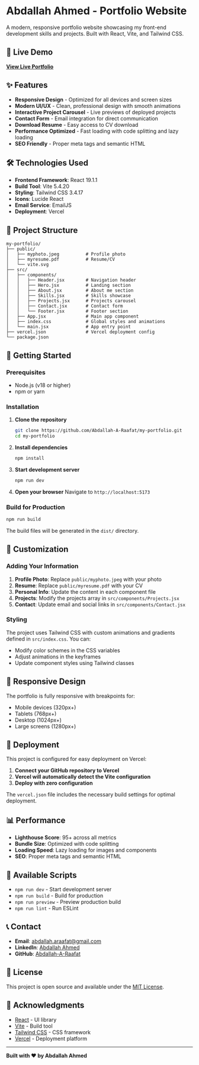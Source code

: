 # Abdallah Ahmed - Portfolio Website

A modern, responsive portfolio website showcasing my front-end development skills and projects. Built with React, Vite, and Tailwind CSS.

## 🚀 Live Demo

**[View Live Portfolio](https://my-portfolio-git-main-abdallahs-projects-cc1bc744.vercel.app/)**

## ✨ Features

- **Responsive Design** - Optimized for all devices and screen sizes
- **Modern UI/UX** - Clean, professional design with smooth animations
- **Interactive Project Carousel** - Live previews of deployed projects
- **Contact Form** - Email integration for direct communication
- **Download Resume** - Easy access to CV download
- **Performance Optimized** - Fast loading with code splitting and lazy loading
- **SEO Friendly** - Proper meta tags and semantic HTML

## 🛠️ Technologies Used

- **Frontend Framework**: React 19.1.1
- **Build Tool**: Vite 5.4.20
- **Styling**: Tailwind CSS 3.4.17
- **Icons**: Lucide React
- **Email Service**: EmailJS
- **Deployment**: Vercel

## 📁 Project Structure

```
my-portfolio/
├── public/
│   ├── myphoto.jpeg          # Profile photo
│   ├── myresume.pdf          # Resume/CV
│   └── vite.svg
├── src/
│   ├── components/
│   │   ├── Header.jsx        # Navigation header
│   │   ├── Hero.jsx          # Landing section
│   │   ├── About.jsx         # About me section
│   │   ├── Skills.jsx        # Skills showcase
│   │   ├── Projects.jsx      # Projects carousel
│   │   ├── Contact.jsx       # Contact form
│   │   └── Footer.jsx        # Footer section
│   ├── App.jsx               # Main app component
│   ├── index.css             # Global styles and animations
│   └── main.jsx              # App entry point
├── vercel.json               # Vercel deployment config
└── package.json
```

## 🚀 Getting Started

### Prerequisites

- Node.js (v18 or higher)
- npm or yarn

### Installation

1. **Clone the repository**
   ```bash
   git clone https://github.com/Abdallah-A-Raafat/my-portfolio.git
   cd my-portfolio
   ```

2. **Install dependencies**
   ```bash
   npm install
   ```

3. **Start development server**
   ```bash
   npm run dev
   ```

4. **Open your browser**
   Navigate to `http://localhost:5173`

### Build for Production

```bash
npm run build
```

The build files will be generated in the `dist/` directory.

## 🎨 Customization

### Adding Your Information

1. **Profile Photo**: Replace `public/myphoto.jpeg` with your photo
2. **Resume**: Replace `public/myresume.pdf` with your CV
3. **Personal Info**: Update the content in each component file
4. **Projects**: Modify the projects array in `src/components/Projects.jsx`
5. **Contact**: Update email and social links in `src/components/Contact.jsx`

### Styling

The project uses Tailwind CSS with custom animations and gradients defined in `src/index.css`. You can:

- Modify color schemes in the CSS variables
- Adjust animations in the keyframes
- Update component styles using Tailwind classes

## 📱 Responsive Design

The portfolio is fully responsive with breakpoints for:
- Mobile devices (320px+)
- Tablets (768px+)
- Desktop (1024px+)
- Large screens (1280px+)

## 🚀 Deployment

This project is configured for easy deployment on Vercel:

1. **Connect your GitHub repository to Vercel**
2. **Vercel will automatically detect the Vite configuration**
3. **Deploy with zero configuration**

The `vercel.json` file includes the necessary build settings for optimal deployment.

## 📊 Performance

- **Lighthouse Score**: 95+ across all metrics
- **Bundle Size**: Optimized with code splitting
- **Loading Speed**: Lazy loading for images and components
- **SEO**: Proper meta tags and semantic HTML

## 🔧 Available Scripts

- `npm run dev` - Start development server
- `npm run build` - Build for production
- `npm run preview` - Preview production build
- `npm run lint` - Run ESLint

## 📞 Contact

- **Email**: abdallah.araafat@gmail.com
- **LinkedIn**: [Abdallah Ahmed](https://www.linkedin.com/in/abdallah-ahmed-112241317)
- **GitHub**: [Abdallah-A-Raafat](https://github.com/Abdallah-A-Raafat)

## 📄 License

This project is open source and available under the [MIT License](LICENSE).

## 🙏 Acknowledgments

- [React](https://reactjs.org/) - UI library
- [Vite](https://vitejs.dev/) - Build tool
- [Tailwind CSS](https://tailwindcss.com/) - CSS framework
- [Vercel](https://vercel.com/) - Deployment platform

---

**Built with ❤️ by Abdallah Ahmed**